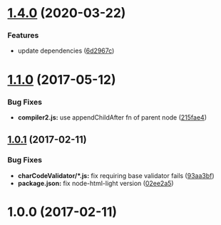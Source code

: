 <a name="1.4.0"></a>
# [1.4.0](https://github.com/stfsy/node-amy/compare/v1.3.0...v1.4.0) (2020-03-22)


### Features

* update dependencies ([6d2967c](https://github.com/stfsy/node-amy/commit/6d2967c))



<a name="1.1.0"></a>
# [1.1.0](https://github.com/stfsy/node-amy/compare/v1.0.1...v1.1.0) (2017-05-12)


### Bug Fixes

* **compiler2.js:** use appendChildAfter fn of parent node ([215fae4](https://github.com/stfsy/node-amy/commit/215fae4))



<a name="1.0.1"></a>
## [1.0.1](https://github.com/stfsy/node-amy/compare/v1.0.0...v1.0.1) (2017-02-11)


### Bug Fixes

* **charCodeValidator/*.js:** fix requiring base validator fails ([93aa3bf](https://github.com/stfsy/node-amy/commit/93aa3bf))
* **package.json:** fix node-html-light version ([02ee2a5](https://github.com/stfsy/node-amy/commit/02ee2a5))



<a name="1.0.0"></a>
# 1.0.0 (2017-02-11)



